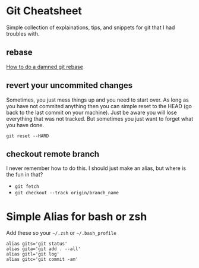 # Git Cheatsheet

Simple collection of explainations, tips, and snippets for git that I had troubles with. 

## rebase

[How to do a damned git rebase](http://stackoverflow.com/a/9147389/1052068)

## revert your uncommited changes

Sometimes, you just mess things up and you need to start over. As long as you have not commited anything then you can simple reset to the HEAD (go back to the last commit on your machine). Just be aware you will lose everything that was not tracked. But sometimes you just want to forget what you have done.

`git reset --HARD`

## checkout remote branch

I never remember how to do this. I should just make an alias, but where is the fun in that?

* `git fetch`
* `git checkout --track origin/branch_name`

# Simple Alias for bash or zsh

Add these so your `~/.zsh` or `~/.bash_profile`

```
alias gits='git status'
alias gita='git add . --all'
alias gitl='git log'
alias gitc='git commit -am'
```
